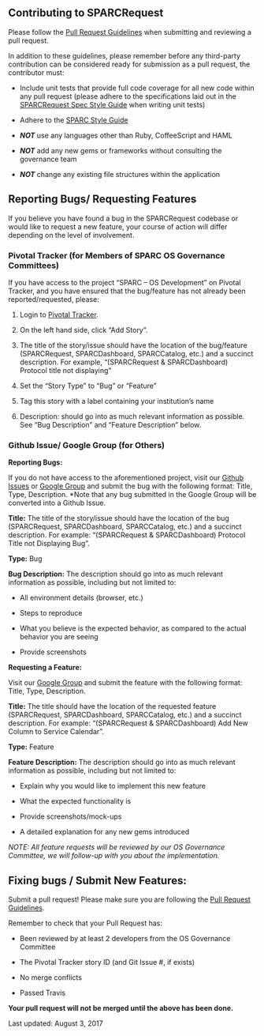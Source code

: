[//]: # (Copyright © 2011-2016 MUSC Foundation for Research Development)
[//]: # (All rights reserved.)

[//]: # (Redistribution and use in source and binary forms, with or without modification, are permitted provided that the following conditions are met:)

[//]: # ( 1. Redistributions of source code must retain the above copyright notice, this list of conditions and the following disclaimer.)

[//]: # ( 2. Redistributions in binary form must reproduce the above copyright notice, this list of conditions and the following)
[//]: # ( disclaimer in the documentation and/or other materials provided with the distribution.)

[//]: # ( 3. Neither the name of the copyright holder nor the names of its contributors may be used to endorse or promote products)
[//]: # " derived from this software without specific prior written permission."

[//]: # "THIS SOFTWARE IS PROVIDED BY THE COPYRIGHT HOLDERS AND CONTRIBUTORS 'AS IS' AND ANY EXPRESS OR IMPLIED WARRANTIES, INCLUDING, BUT NOT LIMITED TO, THE IMPLIED WARRANTIES OF MERCHANTABILITY AND FITNESS FOR A PARTICULAR PURPOSE ARE DISCLAIMED. IN NO EVENT SHALL THE COPYRIGHT HOLDER OR CONTRIBUTORS BE LIABLE FOR ANY DIRECT, INDIRECT, INCIDENTAL, SPECIAL, EXEMPLARY, OR CONSEQUENTIAL DAMAGES (INCLUDING, BUT NOT LIMITED TO, PROCUREMENT OF SUBSTITUTE GOODS OR SERVICES; LOSS OF USE, DATA, OR PROFITS; OR BUSINESS INTERRUPTION) HOWEVER CAUSED AND ON ANY THEORY OF LIABILITY, WHETHER IN CONTRACT, STRICT LIABILITY, OR TORT (INCLUDING NEGLIGENCE OR OTHERWISE) ARISING IN ANY WAY OUT OF THE USE OF THIS SOFTWARE, EVEN IF ADVISED OF THE POSSIBILITY OF SUCH DAMAGE."

## Contributing to SPARCRequest

Please follow the [Pull Request Guidelines](https://github.com/sparc-request/sparc-request/blob/master/PULL_REQUEST_GUIDELINES.md) when submitting and reviewing a pull request.  

In addition to these guidelines, please remember before any third-party contribution can be considered ready for submission as a pull request, the contributor must:

* Include unit tests that provide full code coverage for all new code within
any pull request (please adhere to the specifications laid out in the
[SPARCRequest Spec Style Guide](https://github.com/sparc-request/sparc-request/wiki/SPARC-Request-Spec-Guide) when writing unit tests)

* Adhere to the [SPARC Style Guide](https://github.com/HSSC/ruby-style-guide)

* _**NOT**_ use any languages other than Ruby, CoffeeScript and HAML

* _**NOT**_ add any new gems or frameworks without consulting the governance team

* _**NOT**_ change any existing file structures within the application

## Reporting Bugs/ Requesting Features
If you believe you have found a bug in the SPARCRequest codebase or would like to request a new feature, your course of action will differ depending on the level of involvement.

### Pivotal Tracker (for Members of SPARC OS Governance Committees)

If you have access to the project “SPARC – OS Development” on Pivotal Tracker, and you have ensured that the bug/feature has not already been reported/requested, please:

1. Login to [Pivotal Tracker](https://www.pivotaltracker.com).

2. On the left hand side, click “Add Story”.

3. The title of the story/issue should have the location of the bug/feature (SPARCRequest, SPARCDashboard, SPARCCatalog, etc.) and a succinct description. For example, “(SPARCRequest & SPARCDashboard) Protocol title not displaying”

4. Set the “Story Type” to “Bug” or “Feature”

5. Tag this story with a label containing your institution’s name

6. Description:  should go into as much relevant information as possible.  See “Bug Description” and “Feature Description” below.

### Github Issue/ Google Group (for Others)
**Reporting Bugs:**  

If you do not have access to the aforementioned project, visit our [Github Issues](https://github.com/sparc-request/sparc-request/issues) or [Google Group](https://groups.google.com/forum/?hl=en#!forum/sparcrequest) and submit the bug with the following format:  Title, Type, Description. *Note that any bug submitted in the Google Group will be converted into a Github Issue.

**Title:**  The title of the story/issue should have the location of the bug (SPARCRequest, SPARCDashboard, SPARCCatalog, etc.) and a succinct description.  For example:  “(SPARCRequest & SPARCDashboard) Protocol Title not Displaying Bug”.

**Type:**  Bug

**Bug Description:**  The description should go into as much relevant information as possible, including but not limited to:

* All environment details (browser, etc.)

* Steps to reproduce

* What you believe is the expected behavior, as compared to the actual behavior you are seeing

* Provide screenshots

**Requesting a Feature:**

Visit our [Google Group](https://groups.google.com/forum/?hl=en#!forum/sparcrequest) and submit the feature with the following format:  Title, Type, Description.

**Title:**  The title should have the location of the requested feature (SPARCRequest, SPARCDashboard, SPARCCatalog, etc.) and a succinct description.  For example:  “(SPARCRequest & SPARCDashboard) Add New Column to Service Calendar”.

**Type:**  Feature

**Feature Description:**  The description should go into as much relevant information as possible, including but not limited to:

* Explain why you would like to implement this new feature

* What the expected functionality is

* Provide screenshots/mock-ups

* A detailed explanation for any new gems introduced

*NOTE:  All feature requests will be reviewed by our OS Governance Committee, we will follow-up with you about the implementation.*

## Fixing bugs / Submit New Features:
Submit a pull request! Please make sure you are following the [Pull Request Guidelines](https://github.com/sparc-request/sparc-request/blob/master/PULL_REQUEST_GUIDELINES.md).

Remember to check that your Pull Request has:

* Been reviewed by at least 2 developers from the OS Governance Committee 

* The Pivotal Tracker story ID (and Git Issue #, if exists)

* No merge conflicts

* Passed Travis

**Your pull request will not be merged until the above has been done.**

Last updated:  August 3, 2017